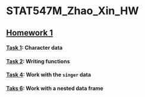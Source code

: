# STAT547M_Zhao_Xin_HW

## [Homework 1](https://github.com/zxkathy/STAT547M_Zhao_Xin_HW/tree/master/HW1)

#### [Task 1](https://github.com/zxkathy/STAT547M_Zhao_Xin_HW/blob/master/HW1/Task1/HW01_1.md): Character data

#### [Task 2](https://github.com/zxkathy/STAT547M_Zhao_Xin_HW/blob/master/HW1/Task2/HW01_2.md): Writing functions

#### [Task 4](https://github.com/zxkathy/STAT547M_Zhao_Xin_HW/blob/master/HW1/Task4/HW01_4.md): Work with the `singer` data

#### [Taks 6](https://github.com/zxkathy/STAT547M_Zhao_Xin_HW/blob/master/HW1/Task6/HW01_6.md): Work with a nested data frame
